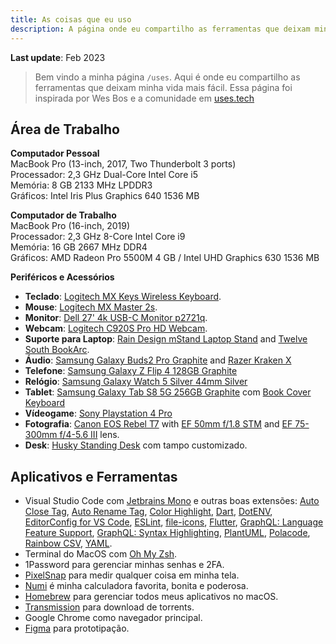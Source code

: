 ```yaml
---
title: As coisas que eu uso
description: A página onde eu compartilho as ferramentas que deixam minha vida mais fácil. 
---
```


**Last update**: Feb 2023

> Bem vindo a minha página `/uses`. Aqui é onde eu compartilho as ferramentas que deixam minha vida mais fácil. Essa página foi inspirada por Wes Bos e a comunidade em [uses.tech](https://uses.tech)

## Área de Trabalho

**Computador Pessoal**  
MacBook Pro (13-inch, 2017, Two Thunderbolt 3 ports)  
Processador: 2,3 GHz Dual-Core Intel Core i5  
Memória: 8 GB 2133 MHz LPDDR3  
Gráficos: Intel Iris Plus Graphics 640 1536 MB

**Computador de Trabalho**  
MacBook Pro (16-inch, 2019)  
Processador: 2,3 GHz 8-Core Intel Core i9  
Memória: 16 GB 2667 MHz DDR4  
Gráficos: AMD Radeon Pro 5500M 4 GB / Intel UHD Graphics 630 1536 MB

**Periféricos e Acessórios**

- **Teclado**: [Logitech MX Keys Wireless Keyboard](https://www.logitech.com/en-us/products/keyboards/mx-keys-wireless-keyboard.html).
- **Mouse**: [Logitech MX Master 2s](https://www.logitech.com/en-us/eol/mx-master-2s-mouse.910-005131.html).
- **Monitor**: [Dell 27' 4k USB-C Monitor p2721q](https://www.dell.com/en-us/shop/dell-27-4k-usb-c-monitor-p2721q/apd/210-axlt/monitors-monitor-accessories).
- **Webcam**: [Logitech C920S Pro HD Webcam](https://www.logitech.com/en-us/products/webcams/c920s-pro-hd-webcam.960-001257.html).
- **Suporte para Laptop**: [Rain Design mStand Laptop Stand](https://www.raindesigninc.com/mstand.html) and [Twelve South BookArc](https://www.twelvesouth.com/products/bookarc-macbook).
- **Áudio**: [Samsung Galaxy Buds2 Pro Graphite](https://www.samsung.com/us/mobile/audio/headphones/galaxy-buds2-pro-graphite-sm-r510nzaaxar/) and [Razer Kraken X](https://www.razer.com/console-headsets/Razer-Kraken-X-For-Console/RZ04-02890200-R3M1)
- **Telefone**: [Samsung Galaxy Z Flip 4 128GB Graphite](https://www.samsung.com/us/smartphones/galaxy-z-flip4/)
- **Relógio**: [Samsung Galaxy Watch 5 Silver 44mm Silver](https://www.samsung.com/us/watches/galaxy-watch5/buy/?skipDevice=galaxy-watch5)
- **Tablet**: [Samsung Galaxy Tab S8 5G 256GB Graphite](https://www.samsung.com/us/tablets/galaxy-tab-s8/buy/?modelCode=SM-X700NIDAXAR) com [Book Cover Keyboard](https://www.samsung.com/us/mobile/mobile-accessories/tablets/galaxy-tab-s8-galaxy-tab-s7-book-cover-keyboard-black-ef-dt870ubeguj/)
- **Vídeogame**: [Sony Playstation 4 Pro](https://www.playstation.com/en-us/ps4/ps4-pro/)
- **Fotografia**: [Canon EOS Rebel T7](https://www.usa.canon.com/shop/p/eos-rebel-t7-ef-s-18-55mm-f-3-5-5-6-is-ii?color=Black&type=New) with [EF 50mm f/1.8 STM](https://www.usa.canon.com/shop/p/ef-50mm-f-1-8-stm?color=Black&type=New) and [EF 75-300mm f/4-5.6 III](https://www.usa.canon.com/shop/p/ef-75-300mm-f-4-5-6-iii?color=Black&type=New) lens.
- **Desk**: [Husky Standing Desk](https://www.kabum.com.br/produto/135439/mesa-office-husky-technologies-900-oak-branco-e-madeira-natural-regulagem-de-altura-automatica-memorizacao-4-usuarios-anti-esmagamento-htct000) com tampo customizado.


## Aplicativos e Ferramentas

- Visual Studio Code com [Jetbrains Mono](https://www.jetbrains.com/lp/mono/) e outras boas extensões: [Auto Close Tag](https://marketplace.visualstudio.com/items?itemName=formulahendry.auto-close-tag), [Auto Rename Tag](https://marketplace.visualstudio.com/items?itemName=formulahendry.auto-rename-tag), [Color Highlight](https://marketplace.visualstudio.com/items?itemName=naumovs.color-highlight), [Dart](https://marketplace.visualstudio.com/items?itemName=Dart-Code.dart-code), [DotENV](https://marketplace.visualstudio.com/items?itemName=mikestead.dotenv), [EditorConfig for VS Code](https://marketplace.visualstudio.com/items?itemName=EditorConfig.EditorConfig), [ESLint](https://marketplace.visualstudio.com/items?itemName=dbaeumer.vscode-eslint), [file-icons](https://marketplace.visualstudio.com/items?itemName=file-icons.file-icons), [Flutter](https://marketplace.visualstudio.com/items?itemName=Dart-Code.flutter), [GraphQL: Language Feature Support](https://marketplace.visualstudio.com/items?itemName=GraphQL.vscode-graphql), [GraphQL: Syntax Highlighting](https://marketplace.visualstudio.com/items?itemName=GraphQL.vscode-graphql-syntax), [PlantUML](https://marketplace.visualstudio.com/items?itemName=jebbs.plantuml), [Polacode](https://marketplace.visualstudio.com/items?itemName=pnp.polacode), [Rainbow CSV](https://marketplace.visualstudio.com/items?itemName=mechatroner.rainbow-csv), [YAML](https://marketplace.visualstudio.com/items?itemName=redhat.vscode-yaml).
- Terminal do MacOS com [Oh My Zsh](https://ohmyz.sh/).
- 1Password para gerenciar minhas senhas e 2FA.
- [PixelSnap](https://getpixelsnap.com/) para medir qualquer coisa em minha tela.
- [Numi](https://numi.app/) é minha calculadora favorita, bonita e poderosa.
- [Homebrew](https://brew.sh) para gerenciar todos meus aplicativos no macOS.
- [Transmission](https://transmissionbt.com/) para download de torrents.
- Google Chrome como navegador principal.
- [Figma](https://www.figma.com/) para prototipação.
